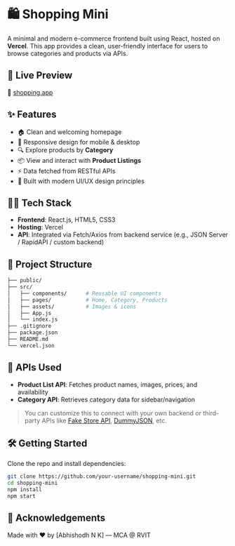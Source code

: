 
# 🛍️ Shopping Mini

A minimal and modern e-commerce frontend built using React, hosted on **Vercel**. This app provides a clean, user-friendly interface for users to browse categories and products via APIs.

## 🚀 Live Preview

🔗 [shopping.app](https://shopping-mini.vercel.app)

## ✨ Features

- 🏠 Clean and welcoming homepage
- 📱 Responsive design for mobile & desktop
- 🔍 Explore products by **Category**
- 📦 View and interact with **Product Listings**
- ⚡ Data fetched from RESTful APIs
- 💚 Built with modern UI/UX design principles

## 🧑‍💻 Tech Stack

- **Frontend**: React.js, HTML5, CSS3
- **Hosting**: Vercel
- **API**: Integrated via Fetch/Axios from backend service (e.g., JSON Server / RapidAPI / custom backend)

## 📂 Project Structure

```bash
├── public/
├── src/
│   ├── components/      # Reusable UI components
│   ├── pages/           # Home, Category, Products
│   ├── assets/          # Images & icons
│   ├── App.js
│   └── index.js
├── .gitignore
├── package.json
├── README.md
└── vercel.json
```

## 📡 APIs Used

- **Product List API**: Fetches product names, images, prices, and availability
- **Category API**: Retrieves category data for sidebar/navigation

> You can customize this to connect with your own backend or third-party APIs like [Fake Store API](https://fakestoreapi.com/), [DummyJSON](https://dummyjson.com/), etc.

## 🛠️ Getting Started

Clone the repo and install dependencies:

```bash
git clone https://github.com/your-username/shopping-mini.git
cd shopping-mini
npm install
npm start
```

## 🙌 Acknowledgements

Made with ❤️ by [Abhishodh N K] — MCA @ RVIT
